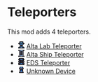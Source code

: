 # Teleporters

This mod adds 4 teleporters.

- <img src="https://raw.githubusercontent.com/Ceterai/Enternia/main/objects/alta/lab/teleporter/icon.png" alt="Alta Lab Teleporter icon" loading="lazy" width="auto" height="16px"/> [Alta Lab Teleporter](https://ceterai.github.io/MyEnternia/Wiki/AltaLabTeleporter)
- <img src="https://raw.githubusercontent.com/Ceterai/Enternia/main/objects/alta/ship/special/teleporter/icon.png" alt="Alta Ship Teleporter icon" loading="lazy" width="auto" height="16px"/> [Alta Ship Teleporter](https://ceterai.github.io/MyEnternia/Wiki/AltaShipTeleporter)
- <img src="https://raw.githubusercontent.com/Ceterai/Enternia/main/objects/alta/eds/teleporter/icon.png" alt="EDS Teleporter icon" loading="lazy" width="auto" height="16px"/> [EDS Teleporter](https://ceterai.github.io/MyEnternia/Wiki/EDSTeleporter)
- <img src="https://raw.githubusercontent.com/Ceterai/Enternia/main/objects/alta/lab/backdoor/icon.png" alt="Unknown Device icon" loading="lazy" width="auto" height="16px"/> [Unknown Device](https://ceterai.github.io/MyEnternia/Wiki/UnknownDevice)
